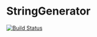 # StringGenerator

[![Build Status](https://travis-ci.org/Aliabdennadher/A3_GRP1_PSR.svg?branch=master)](https://travis-ci.org/Aliabdennadher/A3_GRP1_PSR)
